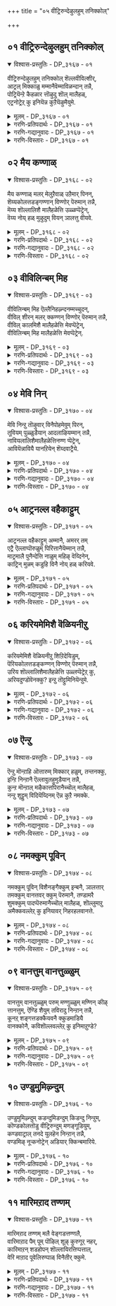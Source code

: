 +++
title = "०५ वीट्रिरुन्देऴुलहुम् तनिक्कोल्"

+++


## ०१ वीट्रिरुन्देऴुलहुम् तनिक्कोल्

<details open><summary>विश्वास-प्रस्तुतिः - DP_३१६७ - ०१</summary>

वीट्रिरुन्देऴुलहुम् तनिक्कोल् शॆल्लवीविल्शीर्,  
आट्रल् मिक्काळु मम्मानैवॆम्माविळन्दान् तन्नै,  
पोट्रियॆन्ऱे कैहळार त्तॊऴुदु शॊल् मालैहळ्,  
एट्रनोट्रेऱ् कु इनियॆन्न कुऱैयॆऴुमैयुमे.
</details>

<details><summary>मूलम् - DP_३१६७ - ०१</summary>

वीट्रिरुन्देऴुलहुम् तनिक्कोल् शॆल्लवीविल्शीर्,  
आट्रल् मिक्काळु मम्मानैवॆम्माविळन्दान् तन्नै,  
पोट्रियॆन्ऱे कैहळार त्तॊऴुदु शॊल् मालैहळ्,  
एट्रनोट्रेऱ् कु इनियॆन्न कुऱैयॆऴुमैयुमे.
</details>

<details><summary>गरणि-प्रतिपदार्थः - DP_३१६७ - ०१</summary>

वीट्रिरुन्दु = \(परम पददल्लि\) इद्दुकॊण्डु, एऴ् उलहुम् = एळु लोकगळन्नू, तनिक्कोल् शॆल्ल = परिपूर्णवाद साटियिल्लद ऒडॆतन नडॆयुवन्तॆ, वीवु इल् = कॊनॆयिल्लद \(अनन्तवाद\), शीर् = कल्याण गुणगळुळ्ळ, आट्रल् मिक्क = अतिशय सामर्थ्यदिन्द, आळुम् = आळुव \(परिपालिसुव\), अम्मानै = स्वामियन्नु, वॆम् मा = दुष्टकुदुरॆयन्नु, पिळन्दान् तन्नै = सीळिदवनन्नु, पोट्रि ऎन्ऱे = स्तुतिसुत्तेनॆ ऎन्तले, कैहळ् आर = कैगळ आशॆ तीरुवन्तॆ \(तृप्तिकरवागि कैगळन्नु\), तॊऴुदु = मुगिदु, शॊल् मालै हळ् = स्तोत्रगळन्नु, \(मातिन हारगळन्नु\), एट्र = समर्पिसुवन्तॆ, नोट्रेऱ् कु = पुण्यवन्नु माडिरुव ननगॆ, इनि = इन्नु, ऎन् कुऱै = एनु कॊरतॆ, ऎऴुमैयुमे = उज्जीवनक्केये. \(शाश्वत जीवन नडॆसुवुदक्केये\). 
</details>

<details><summary>गरणि-गद्यानुवादः - DP_३१६७ - ०१</summary>

परमपददल्लिद्दुकॊण्डु एळुलोकगळ मेलू साटियिल्लद ऒडॆतन नडॆसुवन्तॆ अनन्तवाद कल्याणगुणगळुळ्ळ, अतिशयवाद सामर्थ्यदिन्द परिपालिसुव स्वामियन्नु, दुष्टकुदुरॆयन्नु सीळिदवनन्नु स्तुतिसुत्तेनॆ ऎन्तले तृप्तिकरवागि कैगळन्नु जोडिसि, मातिन हारगळन्नु समर्पिसुवन्तॆ पुण्यमाडिरुव ननगॆ उज्जीवनक्कॆ इन्नेनु कॊरतॆयिदॆ? 
</details>

<details><summary>गरणि-विस्तारः - DP_३१६७ - ०१</summary>

इल्लि आळ्वाररु भगवन्तनन्नु एतक्कागि पूजिसुत्तारॆ. याव रीतियल्लि पूजिसुत्तारॆ मत्तु अदरिन्द बरुव लाभवेनु? 

“वॆम्मा पिळन्दान् तन्नै” – भगवन्तन परमसामर्थ्यवन्नु सूचिसुव ऒन्दु निदर्शन इदु. सर्वेश्वरनु श्रीकृष्णनागि दुष्टनिग्रह कार्यक्कागि अवतरिसिदनु. अवन सोदरमावने आद कंसनु अवनन्नु कॊल्लिसलु अवनु हुट्टिदागिनिन्दलू नाना प्रयत्नगळन्नु नडॆसिदनष्टॆ. अवुगळल्लि केशि राक्षसनिन्द कॊल्लिसुव यत्नवू ऒन्दु. आ केशि कुदुरॆय रूपवन्नु तळॆदनु. कृष्णन मेलॆ बीळलु कडुकोपदिन्द बायन्नु तॆरॆदुकॊण्डु नुग्गि बन्दनु. बालकृष्णनु आ कुदुरॆय ऎरडु दवडॆगळन्नु तन्नपुट्ट कैगळिन्द हिडिदु, हिग्गिसि, सीळि, अदन्नु कॊन्दु हाकिदनु. 

भगवन्तनु तानु सृष्टिसिद एळु लोकगळिन्द आचॆगॆ, आनन्दमयवाद परमपददल्लि नॆलसिद्दानॆ. अवन गुणगळु अनन्त. अवुगळन्नु बळसिकॊण्डु, स्वामियु एळु लोकगळ संरक्षणॆ माडुत्तानॆ. अवनिगिरुव साटियिल्लद सामर्थ्यवन्नु दुष्टनिग्रहक्कागिये बळसुत्तानॆ. 

आळ्वाररु हेळुत्तारॆ- परमपददल्लिद्दरू सह, अल्लिन्दले तन्न सृष्टियाद एळु लोकगळन्नु परिपालिसुव, अनन्तगुणगळुळ्ळ, परमसमर्थनाद स्वामियन्नु \(सर्वेश्वरनन्नु\) नानु आश्रयिसिद्देनॆ. अवनिगॆ नानु नम्रतॆयिन्द कैमुगियुत्तेनॆ. ननगॆ दयॆनीडिरुव मातिन मूलक अवनन्नु स्तुतिसुत्तेनॆ. हीगॆ ऎडॆबिडदन्तॆ पूजॆ नडॆसुव नन्न उज्जीवनद विषयदल्लि ननगॆ इन्नु याव भयवू इल्ल. 

भगवन्तनन्नु ऒलिसिकॊळ्ळुवुदु ऎष्टु सुलभ कण्डिरा\! अवने नीडिरुव मैयन्नु, मातन्नु बळसिकॊण्डु, अवनिगॆ आ मूलक ऎरगि, स्तुतिसि, पूजिसुव कार्यदल्लि तॊडगिरुवुदे अदु.
</details>

## ०२ मैय कण्णाळ्

<details open><summary>विश्वास-प्रस्तुतिः - DP_३१६८ - ०२</summary>

मैय कण्णाळ् मलर् मेलुऱैवाळ् उऱैमार् पिनन्,  
शॆय्यकोलत्तडङ्गण्णान् विण्णोर् पॆरुमान् तन्नै,  
मॆय्य शॊल्लालिशै मालैहळेत्ति उळ्ळप्पॆट्रेन्,  
वॆय्य नोय् हळ् मुऴुदुम् वियन् ञालत्तु वीयवे.
</details>

<details><summary>मूलम् - DP_३१६८ - ०२</summary>

मैय कण्णाळ् मलर् मेलुऱैवाळ् उऱैमार् पिनन्,  
शॆय्यकोलत्तडङ्गण्णान् विण्णोर् पॆरुमान् तन्नै,  
मॆय्य शॊल्लालिशै मालैहळेत्ति उळ्ळप्पॆट्रेन्,  
वॆय्य नोय् हळ् मुऴुदुम् वियन् ञालत्तु वीयवे.
</details>

<details><summary>गरणि-प्रतिपदार्थः - DP_३१६८ - ०२</summary>

मैय कण्णाळ् = कप्पनॆय कण्णुळ्ळवळू, मलर् मेल् = \(तावरॆ\) हूविन मेलॆ, उऱैवाळ् = निद्रिसुववळू \(वासिसुववळू\), आदवळु उऱै = नित्यवासमाडुव, मार् पिनन्= वक्षवुळ्ळवनू, शॆय्य = कॆम्पुबण्णद, कोलत्तु = सुन्दरवाद, तड कण्णान् = विशालवाद कण्णुळ्ळवनू, विण्णोर् पॆरुमान् तन्नै = परमपदवासिगळ स्वामियन्नु, मॆय्य शॊल्लाल् = सत्यपूर्णवाद मातुगळ, इशै मालैहळ् एत्ति = हाडिन हारगळिन्द स्तुतिसि, उळ्ळ पॆट्रेन् = अन्तरङ्गदल्लि पडॆदुकॊण्डिद्देनॆ, वॆय्य = क्रूरवाद, नोय् हळ् = दुःख सङ्कटगळु, मुऴुदुम् = पूर्तियागि, वियल् = विस्तारवाद, ञालत्तु = भूमियल्लि, वीयवे = नाशवागुवन्तॆये. 
</details>

<details><summary>गरणि-गद्यानुवादः - DP_३१६८ - ०२</summary>

कप्पनॆय कण्णुळ्ळवळू, \(तावरॆ\) हूविन मेलॆ वासिसुववळू आदवळु नित्यवासमाडुव वक्षवुळ्ळवनू, कॆम्बण्णद सुन्दरवाद मत्तु विशालवाद कण्णुळ्ळवनू, परमपदवासिगळ स्वामियू आद सर्वेश्वरनन्नु सत्यपूर्णवाद मातुगळ हाडिन हारगळ मूलक, विस्तारवाद भूमियल्लि क्रूरवाद दुःखसङ्कटगळु नाशवागुवन्तॆ स्तुतिसि, अन्तरङ्गदल्लि पडॆदुकॊण्डिद्देनॆ. 
</details>

<details><summary>गरणि-विस्तारः - DP_३१६८ - ०२</summary>

हिन्दिन पाशुरद विषयवन्नु इल्लि मुन्दुवरिसलागुत्तिदॆ. 

ई पाशुरदल्लि मूरु विषयगळु बरुत्तवॆ- \(१\) सर्वेश्वरन वर्णनॆ \(२\) स्तुतिय रीति \(३\) अदर फल. 

सर्वेश्वरन वर्णनॆ- \(१\) कोमलवाद तावरॆ हूविन मेलॆ वासमादुव परमसुन्दरियाद लक्ष्मीदेवियन्नु तन्न वक्षस्थलदल्लिये इरिसिकॊण्डिरुववनु. \(२\) सौन्दर्यवन्नु हॆच्चिसुवन्थ कॆम्बण्णद विशालवाद कण्णुळ्ळवनु. \(३\) परम पदवासिगळ ऒडॆयनु. 

स्तुतिय धाटि- \(१\) भगवन्तनन्नु कुरितु आळ्वाररु स्तुतिसिरुवुदु सत्यपूर्णवाद मातुगळिन्द \(२\) अन्थ आरिसिद ऒळ्ळॆय मातुगळिन्द रचितवाद हाडुगळु अवु. 

अदर फल- \(१\) विशालवाद ई भूमियल्लिरुवुदु दुःख सङ्कटगळॆ. ई हाडुगळु ई दुःखसङ्कटगळन्नु नाशगॊळिसुत्तवॆ. \(२\) अवु भगवन्तनु ऒलियुवन्तॆयू, अन्तरङ्गदल्लि बन्दु नॆलसुवन्तॆयू माडतक्कवु. 

आळ्वाररु हेळुत्तारॆ- लक्ष्मीदेवियन्नु तन्न वक्षदल्लिरिसिकॊण्डवनू, सुन्दरवाद विशालवाद कण्णुगळुळ्ळवनू, परमपदवासिगळ ऒडॆयनू आद सर्वेश्वरनन्नु कुरितु सत्यपूर्णवाद मातुगळिन्द कूडिद हाडुगळिन्द भूमिय मेलण दुःखसङ्कटगळु तॊलगलॆन्दु स्तुतिसि, स्वामियन्नु नन्न अन्तरङ्गदल्लिये पडॆदुकॊण्डिद्देनॆ.
</details>

## ०३ वीविलिन्बम् मिह

<details open><summary>विश्वास-प्रस्तुतिः - DP_३१६९ - ०३</summary>

वीविलिन्बम् मिह ऎल्लैनिहऴ्न्दनम्मच्चुदन्,  
वीविल् शीरन् मलर् क्कण्णन् विण्णोर् पॆरुमान् तन्नै,  
वीविल् कालमिशै मालैहळेत्ति मेवप्पॆट्रेन्,  
वीविलिन्बम् मिह मालैहळेत्ति मेवप्पॆट्रेन्.
</details>

<details><summary>मूलम् - DP_३१६९ - ०३</summary>

वीविलिन्बम् मिह ऎल्लैनिहऴ्न्दनम्मच्चुदन्,  
वीविल् शीरन् मलर् क्कण्णन् विण्णोर् पॆरुमान् तन्नै,  
वीविल् कालमिशै मालैहळेत्ति मेवप्पॆट्रेन्,  
वीविलिन्बम् मिह मालैहळेत्ति मेवप्पॆट्रेन्.
</details>

<details><summary>गरणि-प्रतिपदार्थः - DP_३१६९ - ०३</summary>

वीवु इल् = नाशविल्लद \(कॊनॆयिल्लद\), इन्बम् = आनन्दवु, मिह = हॆच्चिद, ऎल्लै = ऎल्लॆयल्लि, निहऴ्न्द = नडॆयुत्तिरुव \(इरुव\), वम् अच्चुदन् = नम्म नाशरहितनन्नु \(अच्युत ऎम्ब नामवुळ्ळवनन्नु\), वीवु इल् = नाशविल्लद, शीरन् = कल्याणगुणगळुळ्ळवनन्नु, मलर् कण्णन् = तावरॆयन्तॆ \(विशालवाद आकर्षकवाद\) कण्णुळ्ळवनन्नु, विण्णोर् पॆरुमान् तन्नै = नित्यसूरिगळ ऒडॆयनन्नु, वीवु इल् कालम् = कॊनॆयिल्लद कालवॆल्लवू \(ऎल्ला कालदल्लू ऎडॆबिडदन्तॆ\), इशैमालैहळ् = हाडिन हारगळिन्द, एत्ति = स्तुतिसि, मेवपॆट्रेन् = \(भगवन्तन\) समीपगतनादॆ, \(भगवन्तनन्नु सेरिदॆ\), वीवु इल् = कॊनॆयिल्लद, इन्बम् मिह = अतिशयवाद आनन्दद, ऎल्लैनिह ऴ्न्दनन् = ऎल्लॆयल्लिरुववनिगिन्तलू, मेलिये = हॆच्चागिये. 
</details>

<details><summary>गरणि-गद्यानुवादः - DP_३१६९ - ०३</summary>

कॊनॆयिल्लद अतिशयवाद आनन्दद ऎल्लॆयल्लिरुववनन्नु, नम्म नाशरहितनन्नु \(अच्युतनॆम्ब नामवुळ्ळवनन्नु\), अनन्तवाद कल्याणगुणगळुळ्ळवनन्नु, तावरॆयन्तॆ विशालवू आकर्षकवू आद कण्णुगळुळ्ळवनन्नु, परमपदवासिगळ ऒडॆयनन्नु कॊनॆयिल्लद कालवॆल्लवू हाडिन हारगळिन्द स्तुतिसि, भगवन्तनिगॆ हत्तिरवादॆ, कॊनॆयिल्लद अतिशयवाद आनन्दद ऎल्लॆयल्लिरुववनिगिन्तलू हॆच्चागिये. 
</details>

<details><summary>गरणि-विस्तारः - DP_३१६९ - ०३</summary>

सर्वेश्वरनन्नु ऎडॆबिडदन्तॆ स्तुतिसि हाडुवुदरिन्द बरुव लाभवेनु ऎम्बुदन्नु ई पाशुर हेळुत्तदॆ. 

भगवन्तनु ’आनन्द’द तुत्ततुदियल्लि इरतक्कवनु, ऎन्दरॆ, आनन्दद परमावधियन्नु निलुकबल्लवनु भगवन्तन समीपदल्लिरुत्तानॆ. आ आनन्दद ऎल्लॆये भगवन्तनिरुव स्थळ. आदरॆ, अवनन्नु कुरितु स्तुतिसुववन आनन्दवो? अदु भगवन्तनन्नु कण्डुकॊळ्ळबेकाद आनन्दक्किन्तलू हॆच्चिनदु. आ आनन्दवन्नु अदु मीरिसिद्दु\! 

इल्लिन भगवद्वर्णनॆ हीगिदॆ. \(१\) कॊनॆये इल्लद आनन्दद तुत्ततुदियल्लि भगवन्तनिद्दानॆ. \(२\) अवनू हागॆये नाशरहित \(३\) अवनिगॆ ’अच्युत’ ऎम्ब हॆसरिदॆ. \(४\) अवनु अनन्त कल्याण गुणगळुळ्ळवनु. \(५\) अवन कण्णुगळु विशालवागि, सुन्दरवागि, आकर्षकवागिरुव तावरॆ ऎसळिनन्तिवॆ. ई कारणदिन्द अवनन्नु “पुण्डरीकाक्ष’ ऎन्नुवुदु. \(६\) अवनु परमपदवासिगळिगॆ ऒडॆय. 

आळ्वाररु हेळुत्तारॆ- निरतिशयवाद आनन्दद तुत्ततुदियल्लिरुव, अच्युतनॆनिसिद, अनन्तकल्याणगुणगळुळ्ळ, पुण्डरीकाक्षनाद, परमपदवासिगळ ऒडॆयनाद सर्वेश्वरनन्नु ऎल्ला कालगळल्लियू ऎडॆबिडदन्तॆहाडिन हारगळ मूलक स्तुतिसुवुदरिन्द, नानु भगवन्तनन्नु समीपिसिद्देनॆ. इदरिन्द नन्न आनन्दवु, आनन्दद तुदियल्लिरुववन आनन्दक्किन्तलू मीरिद्दु कण्डिरा\!
</details>

## ०४ मेवि निन्

<details open><summary>विश्वास-प्रस्तुतिः - DP_३१७० - ०४</summary>

मेवि निन्ऱु तॊऴुवार् विनैपोहमेवुम् पिरन्,  
तूवियम् पुळ्ळुडैयान् आदलाऴियम्मान् तन्नै,  
नावियलालिशैमालैहळेत्तिनण्ण प्पॆट्रेन्,  
आवियॆन्नावियै यानऱियेन् शॆय्दवाट्रैये.
</details>

<details><summary>मूलम् - DP_३१७० - ०४</summary>

मेवि निन्ऱु तॊऴुवार् विनैपोहमेवुम् पिरन्,  
तूवियम् पुळ्ळुडैयान् आदलाऴियम्मान् तन्नै,  
नावियलालिशैमालैहळेत्तिनण्ण प्पॆट्रेन्,  
आवियॆन्नावियै यानऱियेन् शॆय्दवाट्रैये.
</details>

<details><summary>गरणि-प्रतिपदार्थः - DP_३१७० - ०४</summary>

मेवि = आशॆयिन्द, निन्ऱु = इरुव \(निन्तु\) तॊऴुवार् = भजिसुववर, विनै पोह = पापगळु नीगिसुवुदक्कॆ, मेवुम् = \(अवर\) कूड इरुव पिरान् = महोपकारियन्नु, तूवि = रॆक्कॆगळु, अम् = सुन्दरवाद, पुळ् उडैयान् = पक्षियन्नु \(वाहनवागि\) उळ्ळवनन्नु, अडल् आऴि = होराडतक्क चक्रायुधवुळ्ळ, अम्मान् तन्नै = सर्वेश्वरनन्नु, ना = नालगॆय, इयलाल् = स्वभावदिन्द, इशैमालैहळ् = हाडिन हारगळिन्द, एत्ति = स्तुतिसि, नण्ण पॆट्रेन् = सेरिसल्पट्टॆनु, आवि = परमात्मनु, ऎन् आवियै = नन्न आत्मनॊन्दिगॆ, यान् अऱियेन् = नानु अरियॆनु, शॆय्द आट्रैये = \(इदन्नु\) आग माडिद रीतियन्नु \(रीतियन्ने\). 
</details>

<details><summary>गरणि-गद्यानुवादः - DP_३१७० - ०४</summary>

आशॆयिन्द निन्तु भजिसुववर पापगळन्नु नीगिसुवुदक्कॆ \(अवर\) कूड इरुव महोपकारियन्नु, सुन्दरवाद रॆक्कॆगळ पक्षियन्नु वाहनवागि उळ्ळवनन्नु, होराडतक्क चक्रायुधवुळ्ळ सर्वेश्वरनन्नु नालगॆ स्वभाववाद हाडिन हारगळिन्द स्तुतिसि, परमात्मनन्नु नन्न आत्मनॊन्दिगॆ सेरिरुवन्तॆ आगिदॆ. \(इदन्नु\) आग माडिद रीतियन्ने नानरियॆ. 
</details>

<details><summary>गरणि-विस्तारः - DP_३१७० - ०४</summary>

भगवन्तनिगॆ भक्तर विषयदल्लि ऎष्टु आदर कनिकरगळिवॆयॆम्बुदन्नु ई पाशुरदल्लि हेळलागुत्तदॆ.

यारु भगवन्तनन्नु बहळ आसक्तियिन्द दृढवागि आश्रयिसि, भजिसुवरो अवर अन्तरङ्गदल्लिये भगवन्तनु बन्दु नॆलसुत्तानॆ. 

आळ्वाररु हेळुत्तारॆ- नन्न नालगॆयु तन्न स्वभावक्कॆ तक्कन्तॆ सर्वेश्वरनन्नु ऎडॆबिडदॆ स्तुतिसुव कॆलसवन्नु माडुत्तदॆ. अवनिगॆ हाडिन हारगळन्नु अर्पिसुत्ता नानु स्वामियन्नु नन्न अन्तरङ्गदल्लि नन्न अन्तरात्मनन्नागि पडॆदुकॊण्डॆ. परमपदवासियू जगत्संसारियू आगिरुव सर्वेश्वरनु नन्न निकटवर्ति आदद्दु हेगो अदे ननगॆ तिळियद विषय.
</details>

## ०५ आट्रनल्ल वहैकाट्टुम्

<details open><summary>विश्वास-प्रस्तुतिः - DP_३१७१ - ०५</summary>

आट्रनल्ल वहैकाट्टुम् अम्मानै, अमरर् तम्  
एट्रै ऎल्लाप्पॊरुळुम् पिरित्तानैयॆम्मान् तन्नै,  
माट्रमालै पुनैन्देत्ति नाळुम् महिऴ् वॆय्दिनेन्,  
काट्रिन् मुन्नम् कडुहि विनै नोय् हळ् करियवे.
</details>

<details><summary>मूलम् - DP_३१७१ - ०५</summary>

आट्रनल्ल वहैकाट्टुम् अम्मानै, अमरर् तम्  
एट्रै ऎल्लाप्पॊरुळुम् पिरित्तानैयॆम्मान् तन्नै,  
माट्रमालै पुनैन्देत्ति नाळुम् महिऴ् वॆय्दिनेन्,  
काट्रिन् मुन्नम् कडुहि विनै नोय् हळ् करियवे.
</details>

<details><summary>गरणि-प्रतिपदार्थः - DP_३१७१ - ०५</summary>

आट्र = \(जीवनवन्नु\) नडॆसुवुदक्कॆ, नल्लवहै = उत्तमवाद रीतियन्नु\(मार्गवन्नु\), काट्टुम् = तोरिसुव, अम्मानै = सर्वेश्वानन्नु, अमरर् तम् = देवतॆगळ, एट्रै = नायकनन्नु, ऎल्ला पॊरुळुम् = ऎल्ला वस्तुगळन्नु \(अर्थगळन्नू\), विरित्तानै = विवरिसिदवनन्नु, ऎम्मान् तन्नै = नम्म स्वामियन्नु, माट्राम् मालै = मातिन हारवन्नु, पुनैन्दु = रचिसि, एत्ति = स्तुतिसि, नाळुम् = यावागलू, महिऴ्न्दु = आनन्दगॊण्डु, ऎऴुन्देन् = उद्धारगॊण्डिद्देनॆ, काट्रिन् मुन्नुम् = गाळिगिन्त वेगवागि, कडुहि = ओडि, विनैनोय् हळ् = पापसङ्कटगळु, करियवे = सीदुहोगुवुदक्कागिये. 
</details>

<details><summary>गरणि-गद्यानुवादः - DP_३१७१ - ०५</summary>

जीवनवन्नु नडॆसुवुदक्कॆ उत्तमवाद मार्गवन्नु तोरिसुव सर्वेश्वरनन्नु, देवतॆगळ नायकनन्नु, ऎल्ला वस्तुगळन्नू विवरिसिदवनन्नु, नम्म स्वामियन्नु, \(कुरितु\) मातिन हारवन्नु रचिसि स्तुतिसि, ऎल्ल कालदल्लू आनन्दिसुत्ता उद्धारगॊण्डिद्देनॆ. पापसङ्कटगळु गाळिगिन्तवेगवागि ओडि सीदुहोगुवुदक्कागिये. 
</details>

<details><summary>गरणि-विस्तारः - DP_३१७१ - ०५</summary>

तानु सृष्टिसिद ऎल्ला चेतनर विषयदल्लि भगवन्तनिगॆ ऎष्टु कनिकरविदॆ अवर उद्धारक्कॆ हेगॆ तवकपडुत्तानॆ ऎम्बुदन्नु इल्लि विवरिसलागिदॆ. 

“आट्रनल्ल वहैकाट्टुम् अम्मानै” – ऎल्ला चेतनरू उज्जीवनगॊळ्ळबेकॆम्बुदे भगवत्सङ्कल्प. अदक्कागि, अवरु नडॆयबेकाद उत्तम मार्गवन्नूभगवन्तनु तोरिसिकॊट्टिद्दानॆ. साङ्ख्यमार्ग, कर्ममार्ग, ज्ञानमार्ग, भक्तिमार्ग मत्तु प्रपत्तिमार्ग ऎम्बिवे भगवन्तनु सूचिसिद उत्तम मार्गगळु. 

“ऎल्ला पॊरुळुम् विरित्तानै” – सृष्टिय यावयाव वस्तु तन्न स्वरूपवॆन्दु भगवन्तनु भगवद्गी मूलक विवरिसि हेळिद्दानॆ. 

आळ्वाररु हेळुत्तारॆ- भगवन्तनु सर्वेश्वरनादरू, देवतॆगळिगू नित्यसूरिगळिगू ऒडॆयनष्टॆ. तानु सृष्टिसिद वस्तुगळल्लि यावयाव वस्तुगळु तन्न स्वरूपवॆन्दु विवरिसि हेळिद्दानॆ. ऎल्ला चेतनरू उज्जीवनगॊळ्ळलॆन्दु ताकपडुत्तानॆ. अदक्कागि अवनु उत्तमवाद मार्गगळन्नु तोरिसिकॊट्टिद्दानॆ. करुणाळुवाद नन्न स्वामियन्नु कुरितु नानु ऎडॆबिडदन्तॆ मातिन हारगळन्नु समर्पिसि, सुत्तिसुत्तेनॆ. इदरिन्द इहलोकद नन्न सङ्कटगळू, पापगळू बलुबेग नाशहॊन्दुत्तवॆ. 

भगवन्तनन्नु ऎडॆबिडदन्तॆ हॊगळि हाडुत्तिरुवुदु उज्जीवनगॊळ्ळूवुदक्कॆ उत्तमवाद मार्गवॆन्दु इल्लि सूचिसलागिदॆ.
</details>

## ०६ करियमेमिशै वॆळियनीऱु

<details open><summary>विश्वास-प्रस्तुतिः - DP_३१७२ - ०६</summary>

करियमेमिशै वॆळियनीऱु शिऱिदेयिडुम्,  
पॆरियकोलत्तडङ्कण्णन् विण्णोर् पॆरुमान् तन्नै,  
उरिय शॊल्लालिशैमालैहळेत्ति उळ्लप्पॆट्रेऱ् कु,  
अरियदुण्डोवॆनक्कु? इन्ऱु तॊट्टुमिनियॆन्ऱुमे.
</details>

<details><summary>मूलम् - DP_३१७२ - ०६</summary>

करियमेमिशै वॆळियनीऱु शिऱिदेयिडुम्,  
पॆरियकोलत्तडङ्कण्णन् विण्णोर् पॆरुमान् तन्नै,  
उरिय शॊल्लालिशैमालैहळेत्ति उळ्लप्पॆट्रेऱ् कु,  
अरियदुण्डोवॆनक्कु? इन्ऱु तॊट्टुमिनियॆन्ऱुमे.
</details>

<details><summary>गरणि-प्रतिपदार्थः - DP_३१७२ - ०६</summary>

करिय मेनि मिशै = कप्पगिरुव देहद नडुवॆ, वॆळिय नीऱु = बिळिय छायॆयु \(धूळु\), शिऱिदे इडुम् = स्वल्पवे \(सण्णदागि\) इट्टिरुव, पॆरिय = दॊड्ड, कोलत्तु = सुन्दरवाद, तड = विशालवाद, कण्णन्= कण्णुळ्ळवनन्नु, विण्णोर् पॆरुमान् तन्नै = नित्यसूरिगळ ऒडॆयनन्नु, उरिय शॊल्लाल् = तक्क मातुगळिन्द, इशै मालै हळ् = हाडिनहारगळिन्द, एत्ति = स्तुतिसि, उळ्ळप्पॆट्रेऱ् कु = अन्तरङ्गदल्लि पडॆदुकॊण्डवनाद, अरियदु उण्डो = असाध्यवादद्दु इदॆये, ऎनक्क = ननगॆ, इन्ऱु तॊट्टुम् = इन्दिनिन्द, इनि ऎन्ऱुमे = इन्नु ऎन्दिगादरू. 
</details>

<details><summary>गरणि-गद्यानुवादः - DP_३१७२ - ०६</summary>

कप्पनॆय देहद मेलॆ \(नडुवॆ\) बिळिय धूळु \(अवकाश\) स्वल्पवे \(सण्णदागि\) इरुव, सुन्दरवाद दॊड्ड विशालवाद कण्णुगळुळ्ळवनन्नु, नित्यसूरिगळ ऒडॆयनन्नु, तक्क मातुगळिन्द कूडिद हाडिन हारगळिन्द स्तुतिसि, अन्तरङ्गदल्लि पडॆदुकॊण्डवनाद ननगॆ इन्दिनिन्द इन्नु ऎन्दिगादरू असाध्यवादद्दु उण्टे? 
</details>

<details><summary>गरणि-विस्तारः - DP_३१७२ - ०६</summary>

इल्लि भगवन्तन सौलभ्यगुणवन्नु कुरितु हेळलागुत्तदॆ. 

आळ्वाररु हेळुत्तारॆ- सर्वेश्वरन करिय देह ऎष्टु आकर्षकवो अदक्किन्तलू हॆच्चागि अदक्कॆ हॊन्दिकॊण्डिरुव बिळिय विशालवाद हॊळॆयुव कण्णुगळु आकर्षक सुन्दर. अन्थ दिव्यसुन्दरनाद भगवन्तनन्नु, तक्क मातुगळिन्द आद हाडिन हारगळिन्द भजिसिदॆनु. अदर फलवागि, भगवन्तने करुणिसि नन्न अन्तरङ्गवासियागिद्दानॆ. हीगॆ भगवन्तने ऒलिदिरुव ननगॆ इन्दिनिन्द मुन्दॆ ऎन्दॆन्दिगादरू असाध्यवादद्दु यावुदादरू इदॆये? \(एनु बेकादरू ननगॆ ऒदगि बरुवुदु खण्डित\).
</details>

## ०७ ऎन्ऱु

<details open><summary>विश्वास-प्रस्तुतिः - DP_३१७३ - ०७</summary>

ऎन्ऱु मॊन्ऱाहि ऒत्तारुम् मिक्कार् हळुम्, तन्तनक्कु,  
इन्ऱि निन्ऱानै ऎल्लावुलहुमुडैयान् तन्नै,  
कुन्ऱ मॊन्ऱाल् मऴैकात्तपिरानैच्चॊल् मालैहळ्,  
नन्ऱु शूट्टुम् विदियॆय्दिनम् ऎन्न कुऱै नमक्के.
</details>

<details><summary>मूलम् - DP_३१७३ - ०७</summary>

ऎन्ऱु मॊन्ऱाहि ऒत्तारुम् मिक्कार् हळुम्, तन्तनक्कु,  
इन्ऱि निन्ऱानै ऎल्लावुलहुमुडैयान् तन्नै,  
कुन्ऱ मॊन्ऱाल् मऴैकात्तपिरानैच्चॊल् मालैहळ्,  
नन्ऱु शूट्टुम् विदियॆय्दिनम् ऎन्न कुऱै नमक्के.
</details>

<details><summary>गरणि-प्रतिपदार्थः - DP_३१७३ - ०७</summary>

ऎन्ऱुम् = ऎल्ला कालदल्लू, ऒन्ऱु आहि = ऒब्बने आगिद्दु, ऒत्तारुम् = समरू, मिक्कार् हळुम् = हॆच्चादवरू, तन्तनक्कु = तनगॆ, इन्ऱि = इल्लदन्तॆ, निन्ऱानै= इरुववनन्नु, ऎल्ला उलहुम् = ऎल्ला लोकगळन्नू, उडैयान् तन्नै = उळ्ळवनन्नु, कुन्ऱम् = बॆट्ट, ऒन्ऱाल् = ऒन्दरिन्द, मऴै कात्त = मळॆयन्नु त्डॆद, प्रिआनै = महोपकारियन्नु, शॊल् मालैहळ् = मातिन हारगळिन्द, नन्ऱु= चॆन्नागि, शूट्टुम् = अलङ्करिसुव \(मुडिसुव\) विदि = भाग्यवन्नु, ऎय्दिनम् = \(नावु\) पडॆदुकॊण्डिद्देवॆ, ऎन्न कुऱै = एनु कडमॆ, नमक्के = नमगेये? 
</details>

<details><summary>गरणि-गद्यानुवादः - DP_३१७३ - ०७</summary>

ऎल्ला कालदल्लू ऒब्बने आगिद्दु, तनगॆ समरू हॆच्चादवरू इल्लदन्तॆ इरुववनन्नु, ऎल्ला लोकगळन्नू उळ्ळवनन्नु, बॆट्टवॊन्दरिन्द मळॆयन्नु तडॆद महोपकारियन्नु मातिन हारगळिन्द चॆन्नागि \(मुडिसि\) अलङ्करिसुव भाग्यवन्नुनावु पडॆदुकॊण्डिद्देवॆ. नमगेनु कडमॆ? 
</details>

<details><summary>गरणि-विस्तारः - DP_३१७३ - ०७</summary>

“नमगॆ यावुदु असाध्य?” ऎन्दु आळ्वाररु हिन्दिन पाशुरदल्लि हेळिदरष्टॆ. अदक्कॆ ऒन्दु निदर्शनवो ऎम्बन्तॆ ई पाशुरद विषय निरूपणॆ इदॆ. 

भगवन्तनु पर, विभव, व्यूह, लीला मत्तु अर्चावतार ऎम्ब नानारूपगळल्लि, तन्न कर्तव्यक्कॆ तक्कन्तॆ, तोरिबरुत्तानष्टॆ. अवनु याव रीतियल्लिद्दरू, अवुगळल्लॆल्ला अद्वितीयनागिये इरुत्तानॆ. अवनिगॆ समनादरू, हॆच्चादवरू बेरॆ यारू इल्ल. अवनु ऎल्ला लोकगळन्नू रक्षिसुव भारवन्नु ताने वहिसिकॊण्डिद्दानॆ. प्रळयकालबन्दाग, अवुगळन्नु कबळिसि, तन्न हॊट्टॆयल्लिट्टुकॊण्डु रक्षिसुत्तानॆ. इन्थ महामहिमनन्नु मातिन हारगळिन्द अलङ्करिसुव भाग्यक्किन्तलू हॆच्चिनदु यावुदिदॆ? 

’कुन्ऱमॊन्ऱाल् कात्त पिरानै” – इदु भगवन्तन श्रीकृष्णावतारद ऒन्दु अद्भुताश्चर्य प्रसङ्ग. नन्दगोकुलद गोवळरॆल्लरू सेरि इन्द्रपूजॆ माडुत्तिद्दद्दु पद्धति. इदु प्रतिवर्षवू नडॆयुत्तित्तु. ऊर हॊरगण मैदानदल्लि राशिराशियागि ऎडॆयन्नु कूडिसि, इन्द्रपूजॆ नडॆसुत्तिद्दरु. बालकृष्णनुई पद्धतियन्नु आक्षेपिसिदनु. इदक्कॆ बदलागि गोवर्धनगिरियन्ने पूजिसबेकॆन्दु गोवळवृद्धरन्नु ऒप्पिसिदनु. अदरन्तॆये अवरु बॆट्टद बुडदल्लि ऎडॆयन्नु सल्लिसि, बॆट्टक्कॆ पूजॆयन्नु नडॆसिदरु. इन्द्रनन्नु मरॆतरु. इदरिन्द इन्द्रनिगॆ कोप बन्तु. कूडले, आनन्दगोकुलवन्नु हाळुमाडुवॆनॆन्दु, अवनु एळु दिनगळ काल, बिडद बिरुसु मळॆयन्नु सुरिसिदनु. आग बालकृष्णनु आ गोवर्धन गिरियन्ने ऎत्ति, कॊडॆयन्तॆ हिडिदु, अदरडियल्लि गोवुगळन्नू गोवळरन्नू आ बिरुसुमळॆयिन्द रक्षिसिदनु. अपमानगॊण्ड इन्द्रनु, स्वतः अल्लिगॆ बन्दु बालकृष्णनन्नु पूजिसिदनु. 

आळ्वाररु हेळुत्तारॆ- ऎल्ला कालदल्लू तनगॆ समनागलि, हॆच्चागलि इल्लद स्वामियन्नु, ऎल्ला लोकगळन्नू तन्नल्लिट्टुकॊण्डु रक्षिसुववनन्नु, बॆट्टवन्नॆत्ति देवेन्द्रन बिरुसुमळॆयिन्द गोवळरन्नू गोवुगळन्नू रक्षिसिदवनन्नु, मातिन हारगळिन्द स्तुतिसुव भाग्यवन्नु नावु पडॆदुकॊण्डिद्देवॆ. नमगॆ इदक्किन्तलू हॆच्चिनदु एनिदॆ? 

सर्वेश्वरनू, सर्वरक्षकनू, सर्वशक्तनू, सर्वङ्गनू आगिरुव भगवन्तनन्नु ऎडॆबिडदन्तॆ स्तुतिसुव भाग्यवे, ऎल्ल विधवाद भाग्यगळिगिन्तलू मिगिलु. अदु दॊरॆत बळिक, बेराव भाग्यान्नू आशॆपडुव गोजिगॆ होगुवुदिल्ल –ऎन्दु हेळिदन्तॆयॆ.
</details>

## ०८ नमक्कुम् पूविन्

<details open><summary>विश्वास-प्रस्तुतिः - DP_३१७४ - ०८</summary>

नमक्कुम् पूविन् विशैनङ्गैक्कुम् इन्बनै, ञालत्तार्  
तमक्कुम् वानत्तवर् क्कुम् पॆरुमानै, तण्डामरै  
शुमक्कुम् पादप्पॆरुमानैच्चॊल् मालैहळ्, शॊल्लुमाऱु  
अमैक्कवल्लेऱ् कु इनियावर् निहरहलवानत्ते.
</details>

<details><summary>मूलम् - DP_३१७४ - ०८</summary>

नमक्कुम् पूविन् विशैनङ्गैक्कुम् इन्बनै, ञालत्तार्  
तमक्कुम् वानत्तवर् क्कुम् पॆरुमानै, तण्डामरै  
शुमक्कुम् पादप्पॆरुमानैच्चॊल् मालैहळ्, शॊल्लुमाऱु  
अमैक्कवल्लेऱ् कु इनियावर् निहरहलवानत्ते.
</details>

<details><summary>गरणि-प्रतिपदार्थः - DP_३१७४ - ०८</summary>

नमक्कुम् = नमगू, पूविन् मिशै = हूविनल्लिरुव, नङ्गैक्कुम् = लक्ष्मीदेविगू, इन्बनै = प्रीतिपात्रनन्नु, ञालत्तार् तमक्कुम् = भूलोकदवरिगू, वानत्तवर्क्कुम् = भूलोकदवरिगू, वानत्तवर् क्कुम् = स्वर्गादि मेलणलोकगळवरिगू \(परमपदवासिगळिगू\), पॆरुमानै = \(सर्वेश्वरनन्नु\) ऒडॆयनन्नु, तण् तामरै = तण्णनॆय तावरॆयु, शुमक्कुम् = भरिसुव, पादम् पॆरुमानै = पादगळुळ्ळ सर्वेश्वरनन्नु कुरितु, शॊल् मालै हळ् = मातिन मालॆगळन्नु, शॊल्लुम् आऱु = हेळुवन्तॆ, अमैक्कवल्लेऱ् कु = जोडिसतक्कवरिगॆ, इनि = इन्नु, यावर् = यारु, निहर् = साटि, अहलवानत्ते = विस्तारवादपरमपददल्लिये. 
</details>

<details><summary>गरणि-गद्यानुवादः - DP_३१७४ - ०८</summary>

नमगू, हूविनल्लिरुव लक्ष्मीदेविगू प्रीतिपात्रनन्नु, भूलोकदवरिगू स्वर्गादि मेलणलोकगळवरिगू \(परमपदवासिगळिगू\) ऒडॆयनु, तण्णनॆय तावरॆयु भरिसुव पादगळुळ्ळ सर्वेश्वरनन्नु कुरितु मातिन हारगळन्नु हेळुवन्तॆ जोडिसतक्कवरिगॆ इन्नु विस्तारवाद परमपददल्लिये यारु साटि? 
</details>

<details><summary>गरणि-विस्तारः - DP_३१७४ - ०८</summary>

भगवन्तनन्नु ऎडॆबिडदन्तॆ स्तुतिसुव भक्तनिगॆ लभिसुव विशेषसौलभ्यवन्नु कुरितु हेळलागुत्तदॆ. 

आळ्वाररु हेळुत्तारॆ- क्षीरसागरदल्लि कमलदल्लि जनिसिद परमसुन्दरियाद लक्ष्मीदेवियु भगवन्तनन्ने एरिसि अवनिगॆ अत्यन्त प्रीतिपात्रळाद हागॆये नावू आ स्वामियन्ने वरिसिद्देवॆ. नमगू अवनु प्रीतिपात्रवे. एळु लोकगळ वासिगळिगू, नमगू, अवने ऒडॆयनु, रक्षकनु. अवन कोमलवाद तिरुवडिगळन्नु कुरितु मातिन हारगळन्नु हॆणॆदु, स्वामिगॆ समर्पिसुत्तेनॆ. ई बगॆय सामर्थ्यदल्लि ननगॆ पामपदवासिगळू साटियिल्ल. इदरिन्द ननगॆ लभिसुव आनन्द आ परमपदवासिगळ आनन्दक्किन्तलू मिगिलागिदॆ कण्डिरा.
</details>

## ०९ वानत्तुम् वानत्तुळ्ळुम्

<details open><summary>विश्वास-प्रस्तुतिः - DP_३१७५ - ०९</summary>

वानत्तुम् वानत्तुळ्ळुम् परुम् मण्णुळ्ळुम् मण्णिन् कीऴ्   
त्तानत्तुम्, ऎण्डि शैयुम् तविरादु निन्ऱान् तन्नै,   
कूनऱ् शङ्गत्तडक्कैयवनै क्कुडमाडियै  
वानक्कोनै, कविशॊल्लवल्लेऱ् कु इनिमाऱुण्डे?
</details>

<details><summary>मूलम् - DP_३१७५ - ०९</summary>

वानत्तुम् वानत्तुळ्ळुम् परुम् मण्णुळ्ळुम् मण्णिन् कीऴ्   
त्तानत्तुम्, ऎण्डि शैयुम् तविरादु निन्ऱान् तन्नै,   
कूनऱ् शङ्गत्तडक्कैयवनै क्कुडमाडियै  
वानक्कोनै, कविशॊल्लवल्लेऱ् कु इनिमाऱुण्डे?
</details>

<details><summary>गरणि-प्रतिपदार्थः - DP_३१७५ - ०९</summary>

वानत्तुम् = स्वर्गादि मेलणलोकगळल्लियू, वानत्तुळ् =आ लोकगळल्लि वासिसुव, उम्बरुम् = देवतॆगळल्लियू, मण्णुळ्ळुम् = भूलोकदल्लियू, अदरल्लिरुववरल्लियू, मण्णिन् कीऴ् = भूलोकद कॆळगडॆ इरुव, तानत्तुम् = पाताळलोकगळल्लियू, अवुगळल्लि वासिसुवरल्लियू, ऎण्डिशैयुम् = ऎण्टु दिक्कुगळल्लियू, तविरादु = तप्पदन्तॆ, निन्ऱान् तन्नै = व्यापिसि इरुववनन्नु, कून् = बग्गिरुव, नल् = श्रेष्ठवाद, शङ्गम् = शङ्खद, तदकैयवनै = विस्तारवाद \(दॊड्ड, दीर्घवाद\) कैयुळ्ळवनन्नु, कुडम् आडियै = कॊडद कुणितवाडुवनन्नु, वानम् कोनै = परमपदद ऒडॆयनन्नु, कुरितु, कविशॊल्लवल्लेऱ् कु = कवितॆयन्नु रचिसबल्ल ननगॆ, इनि = इन्नु, माऱु उण्डे = साटियिद्दारॆये? 
</details>

<details><summary>गरणि-गद्यानुवादः - DP_३१७५ - ०९</summary>

स्वर्गादि मेलणलोकगळल्लियू, आ लोकगळल्लि वासिसुव देवतॆगळल्लियू, भूलोकदल्लियू आ लोकदल्लि वासिसुववरल्लियू, भूलोकद कॆळगॆ इरुव पाताळादि लोकगळल्लियू आ लोकगळल्लि वासिसुववरल्लियू, ऎण्टुदिक्कुगळल्लियू तप्पदन्तॆ व्यापिसिरुववनन्नु, बग्गिरुव श्रेष्ठवाद शङ्खवन्नु कैयल्लि धरिसिरुववनन्नु, कॊडद कुणितवाडुववनन्नु, परमपदद ऒडॆयनन्नु कुरितु कवितॆयन्नु रचिसबल्ल ननगॆ इन्नुसाटियारिद्दारॆ? 
</details>

<details><summary>गरणि-विस्तारः - DP_३१७५ - ०९</summary>

ई पाशुरदल्लि भगवन्तन सर्वव्यापकत्ववन्नु, सर्वेश्वरत्ववन्नु कुरितु हेळुत्तदॆ. 

परमपदवासिगळिगॆ भगवन्तन ’पर’ स्वरूपवॊन्दे तिळिदिरुवुवु. देवतॆगळिगॆ अवन व्यूह, विभवावतारगळु तिळिदिरुवुदू भोलोकवासिगळिगॆ अवन लीलावतारगळु ऎन्दरॆ राम, कृष्ण, नरसिंह, मुन्ताद रूपगळू, अर्चास्वरूपदल्लि परिचितवागिवॆ. पाताळादिलोकगळल्लि भगवन्तन अन्तर्यामित्व कण्डुबरुत्तदॆ. ई अन्तर्यामित्ववु ऎल्लॆल्लू व्यक्तवागुत्तदॆ. आळ्वाररिगादरो, भगवन्तन ऎल्ला स्वरूपगळू तोरि बरुवुदरिन्दलू, अवुगळन्नु कुरितु अवरु बरॆयबल्लवराद्दरिन्दलू अवरिगॆ सरिसाटि बेरिल्लवॆन्नुवुदु ऒन्दु रीतियल्लि वास्तववे.

“कुड माडियै” – भगवन्तनु श्रीकृष्णनागि अवतरिसि, नन्दगोकुलदल्लि बॆळॆयुत्तिद्दागले, कॊडद कुणितदल्लि अत्यन्त निपुणनॆन्दु प्रसिद्धिगॊण्डिद्दनु. ऎल्लरिगू प्रियनागि आकर्षकनागिद्दनु. 

आळ्वाररु हेळुत्तारॆ- भगवन्तनु ताने सृष्टिसिद ऎल्ला लोकदवरिगॆ ऒन्दे रूपदिन्द काणिसिकॊळ्ळुवुदिल्ल. परमपददल्लि ’पर’ स्वरूपनागियू, स्वर्गादिलोकगळल्लि व्यूह, विभवावतारगळल्लि तोरिबरुत्तानॆ. भूलोकदल्लि लीलावतारियागियू, अर्चावतार रूपियागियू, अन्तर्यामियागियू शोभिसुत्तानॆ. पाताळादि लोकगळल्लि शेषिस्वरूपियागि अन्तर्यामियागि तोरुत्तानॆ. इन्थ सर्वेश्वरनन्नु, अवन ऎल्ला स्वरूपगळन्नू, हॊगळि हाडुव सामर्थ्यवन्नु पडॆदुकॊण्डिरुव ननगॆ यारू सरि साटिये इल्ल.
</details>

## १० उण्डुमुमिऴ्न्दुम्

<details open><summary>विश्वास-प्रस्तुतिः - DP_३१७६ - १०</summary>

उण्डुमुमिऴ्न्दुम् कडन्दुमिडन्दुम् किडन्दु निन्ऱुम्,  
कॊण्डकोलत्तॊडु वीट्रिरुन्दुम् मणङ्गूडियुम्,  
कण्डवाट्राल् तनदे युलहॆन निन्ऱान् तन्नै,   
वण्डमिऴ् नूऱ्कनोट्रेन् अडियार् क्किन्बमारिये.
</details>

<details><summary>मूलम् - DP_३१७६ - १०</summary>

उण्डुमुमिऴ्न्दुम् कडन्दुमिडन्दुम् किडन्दु निन्ऱुम्,  
कॊण्डकोलत्तॊडु वीट्रिरुन्दुम् मणङ्गूडियुम्,  
कण्डवाट्राल् तनदे युलहॆन निन्ऱान् तन्नै,   
वण्डमिऴ् नूऱ्कनोट्रेन् अडियार् क्किन्बमारिये.
</details>

<details><summary>गरणि-प्रतिपदार्थः - DP_३१७६ - १०</summary>

उण्डुम् = \(प्रळयदलि\) ऎल्ला लोकगळन्नू कबळिसियू, उमिऴ्न्दुम् = अदन्नु मत्तॆ \(सृष्टिकालदल्लि\) हॊरहाकियू, कडन्दुम् = नडॆदू, इडन्दुम् = हिडिदॆत्तियू, किडन्दुम् = पवडिसि, निन्ऱुम् = निन्तू, कॊण्ड कोलत्तॊडु = पडॆदुकॊण्ड सौन्दर्यदिन्द, वीट्रिरुन्दुम् = इरुत्ता, मणम् कूडियुम् = घनतॆयिन्द कूडियू, कण्ड आट्राल् = तोरिसिकॊण्ड सामर्थ्यदिन्द, तनदे उलहु ऎन = लोकगळॆल्ला तन्नदे ऎन्नुवन्तॆ, निन्ऱान् = इरुववनन्नु, वण् तमिऴ् = सुन्दरवाद तमिळिनल्लि, नूऱ् क = हॆणॆयलु, नोट्रेन् = पुण्यमाडिद्देनॆ, अडियार् कु = भक्तरिगॆ \(पादसेवकरिगॆ\), इन्बम् मारिये = आनन्दद मळॆये. 
</details>

<details><summary>गरणि-गद्यानुवादः - DP_३१७६ - १०</summary>

कबळिसियू, उगुळियू, नडॆदू, हिडिदॆत्तियू, मलगियू, निन्तू, पडॆदुकॊण्ड सौन्दर्यदिन्द इरुत्ता, घनतॆयिन्द कूडियू, तोरिकॊण्ड सामर्थ्यदिन्द लोकगळॆल्लवू तन्नदे ऎन्नुवन्तॆ, इरुववनन्नु \(निन्तिरुववनन्नु\), सुन्दरवाद तमिळिनल्लि हॆणॆयलु पुण्यमाडिद्देनॆ. पादसेवकरिगॆ आनन्दद मळॆये. 
</details>

<details><summary>गरणि-विस्तारः - DP_३१७६ - १०</summary>

इदॊन्दु बलु विलक्षणवाद पाशुर. इदर ऒन्दॊन्दु पदवन्नू ऎरडु मूरु बगॆयल्लि विवरिसबहुदॆनिसुत्तदॆ. अवुगळ बगॆगॆ चिन्तिसुत्ता, अवुगळन्नु कण्डुकॊण्डु, आनन्दिसुववरु निजवागियू पुण्यवन्तरे. ऒन्दु बगॆय विवरणॆयन्नु कॆळगॆ कॊडलागिदॆ. ओदुगरु भगवदिषयवन्नु योचिसुत्ता, बेरॆबेरॆ आर्थगळन्नु गमनिसुत्ता आनन्दिसलु साध्यवागुत्तदॆ. उदाहरणॆगॆ- मॊदलिनिन्द कडॆयवरॆगॆ रामावतारद विवरणॆयन्नु इदक्कॆनीडबहुदागिदॆ. हीगॆये 

’उण्डुम्’ – ’उमिऴ्न्दुम्’ – भगवन्तन परत्ववन्नू, रक्षकत्ववन्नू सूचिसुत्तवॆ. लयकालदल्लि भगवन्तनु इडिय ब्रह्माण्डवन्नु ऒट्टिगॆ, ऒन्दे गुक्किगॆ कबळिसुत्तानॆ. अदन्नु तन्न हॊट्टॆयल्लि अडगिसि इट्टुकॊळ्ळुत्तानॆ. मरुसृष्टि बन्दाग, अदन्नु मत्तॆ हॊरहाकुत्तानॆ. 

“कडन्दु” – भगवन्तनुपरशुरामनागि, श्रीरामनागि, बलरामनागि भूमिय मेलॆ अवतरिसि, देशसञ्चार नडॆसि माडिद अद्वितीयवाद कार्यगळन्नु सूचिसुत्तदॆ. 

“इडन्दु” – भगवन्तन महावराहावतारवन्नु इदु सूचिसुत्तदॆ. हिरण्याक्षनु भूमियन्नु कद्दु कडलल्लि ऎल्लिये अडगिकॊण्डग, भगवन्तनु महावराहनागि अवतरिसि, कडलल्लि मुळुगि, घुडुघुडिसि, अडगिकॊण्डिद्द हिरण्याक्षनन्नु कण्डुहिडिदु, अवनन्नु तन्नकोरॆहल्लिनिन्दले सीळिकॊन्दु, भूमियन्नु हिडिदु मेलक्कॆत्तिदनु. मत्तु अदर स्थळदल्लि निल्लिसिदनु.

“किडन्दु” – समुद्रमथनद कालदल्लि, मन्दरपर्वतवन्नु दृढवागि निन्तिरुवन्तॆ माडुवुदक्कागि भगवन्तनु महाकूर्मनागि अवतरिसि, आ मम्दरपर्वतद अडियल्लिये, अदक्कॆ आसरॆयागि निन्तिद्दनु. महाप्रळयद बळिक, मरुसृष्टियवरॆगॆ भगवन्तनु ऎल्लॆ काणद कडलल्लि आलदॆलॆय मेलॆ ऎळॆय मगुविनन्तॆ पवडिसिरुत्तानॆ. पाल्गडलल्लि भगवन्तनु शेषनन्नु हासुगॆयागि माडिकॊण्डु मलगिरुत्तानॆ. देवादि देवतॆगळु बन्दु अवनन्नु स्तुतिसि होगुत्तारॆ. 

“निन्ऱुम्” – भगवन्तनु अर्चावतारियागि, लोकद नानाकडॆगळल्लि नॆलसिरुत्तानॆ \(निन्तिरुत्तानॆ\). भूलोकवासिगळु स्वामियन्नु कण्डु भक्तियिन्द भजिसबहुदागिदॆ. 

“कॊण्डकोलत्तॊडु वीट्रिरुन्दु, मणङ्गूडियुम्” – भगवन्तन दिव्यसुन्दर वामनवटुविन अवतारवन्नू, श्रीकृष्णावतारवन्नू सूचिसुत्तदॆ. 

“कण्डवाट्राल् तनदे युलहॆन निन्ऱान्” – भगवन्तन त्रिविक्रमावतार, श्रीकृष्णावतारगळन्नु सूचिसुत्तदॆ. 

आळ्वाररु हेळुत्तारॆ- भगवन्तन नानालीलॆगळन्नु कुरितु सुन्दरवाद तमिळिनल्लि विवरिसि हाडुव पुण्यवन्नु नानु माडिद्देनॆ. इदन्नु ओदि अरियुव भक्तरिगॆ इदॊन्दु आनन्दद सुरिमळॆये आगिरुत्तदॆ.
</details>

## ११ मारिमऱाद तण्णम्

<details open><summary>विश्वास-प्रस्तुतिः - DP_३१७७ - ११</summary>

मारिमऱाद तण्णम् मलै वेङ्गडत्तण्णलै,  
वारिमाऱाद पैम् पूम् पॊऴिल् शूऴ् कुरुगूर् नहर्,  
कारिमाऱन् शडहोपन् शॊल्लायिरत्तिप्पत्ताल्,  
वेरि माऱाद पूवेलिरुप्पाळ् विनैतीर् क्कुमे.
</details>

<details><summary>मूलम् - DP_३१७७ - ११</summary>

मारिमऱाद तण्णम् मलै वेङ्गडत्तण्णलै,  
वारिमाऱाद पैम् पूम् पॊऴिल् शूऴ् कुरुगूर् नहर्,  
कारिमाऱन् शडहोपन् शॊल्लायिरत्तिप्पत्ताल्,  
वेरि माऱाद पूवेलिरुप्पाळ् विनैतीर् क्कुमे.
</details>

<details><summary>गरणि-प्रतिपदार्थः - DP_३१७७ - ११</summary>

मारि माऱाद = मळॆ तप्पदिरुव, तण् = तम्पाद, अम् = सुन्दरवाद, मलै = पर्वतवाद, वेङ्गडत्तु = तिरुवॆङ्कटगिरिय, अण्णलै = स्वामियन्नु, कुरितु, वारि माऱाद= नीरु तप्पदिरुव, \(जलसमृद्धवाद\), पै = सुन्दरवाद, पू = हूगळ, पॊऴिल् शूऴ् = उपवनगळिन्द सुत्तुवरिद, कुरुगूर् नहर् = तिरुक्कूरुहूरु पट्टणद \(आळ्वार् तिरुनगरिय\), कारि माऱन् = कारि –मारदम्पतिगळ मगनाद, शडहोपन् = शठगोपनु, शॊल् = मातुगळाद, आयिरत्तु = ऒन्दु साविरदल्लि, इप्पत्ताल् = ई हत्तरिन्द, वेरि माऱाद = परिमळ \(तुम्बिरुव\), पू मेलिरुप्पाळ् = हूविनल्लि वासिसुववळु \(श्रीलक्ष्मीदेवियु\), विनै = पापगळन्नु, तीर् क्कुमे = तीरिसुत्ताळॆ. 
</details>

<details><summary>गरणि-गद्यानुवादः - DP_३१७७ - ११</summary>

मळॆ तप्पदिरुव तम्पाद मत्तु सुन्दरवाद पर्वतवाद तिरुवॆङ्कटगिरिय स्वामियन्नु कुरितु नीरु तप्पदिरुव \(जलसमृद्धवाद\) सुन्दरवाद हूगळ उपवनगळिन्द सुत्तुवरिदिरुव तिरुक्कूरु हूर् नगरिय कारिमार दम्पतिगळ मगनाद शठगोपनु \(नम्माळ्वाररु\) हेळिद ऒन्दु साविरदल्लि ई हत्तरिन्द परिमळ तप्पदिरुव हूविनल्लि वासिसुववळु पापगळन्नु तीरिसुत्ताळॆ. 
</details>

<details><summary>गरणि-विस्तारः - DP_३१७७ - ११</summary>

इदु ई तिरुवाय् मॊऴिय कडॆय पाशुर. तिरुवाय् मॊऴिय उद्दक्कु सर्वेश्वरनाद भगवन्तन नानागुणगळन्नु कुरितु हेळलागुत्तदॆ. भगवन्तन गुणगान माडुव हव्यासवन्नु नम्म नालगॆगॆ उण्टुमाडबेकॆन्दू, अदरिन्द नमगॆ उण्टागुव आनन्द अपरिमितवॆन्दू हेळलागुत्तदॆ. सर्वव्यापियू, सर्वशक्तनू, सर्वज्ञनू आगिरुव सर्वेश्वरनन्नु स्तुतिसुवुदन्नु कलित बळिक, अवन गुण सङ्कीर्तनॆयन्नु माडुव सामर्थ्यवन्नु पडॆदुकॊण्ड बळिक, नावु बेरॆ एनन्नादरू माडबल्लनॆम्ब दृढविश्वास मूडि बरुत्तदॆ. आळ्वाररु हीगॆ सम्पादिसिकॊण्ड सामर्थ्यदिन्द, अवरिगॆ ऒदगि बन्द आनन्ददिन्द, अवरु ’ननगॆ सरिसाटि यारु? ऎन्दु हॆम्मॆयिन्द हेळिकॊळ्ळुत्तारॆ. 

भगवन्तन बेरॆबेरॆ रूप विशेषगळु अवन सृष्टिय बेरॆबेरॆ प्रदेशवासिगळिगॆ लभिसुत्तवॆ. भूलोकवासिगळिगादरॆ, भगवन्तन अर्चावतार रूपवॊन्दे बहळ सुलभवागि लभिसुवन्थाद्दु. आद्दरिन्द आळ्वाररु कडॆयल्लि तिरुवॆङ्कटगिरिय स्वामियन्नु कुरितु हेळुवुदु. 

प्रकृतिसुन्दरवाद तिरुवॆङ्कटगिरिय शिखरदल्लि नॆलसिरुव तिरुवॆङ्कटाचलपतियन्नु मुन्दिट्टु आळ्वाररु हाडिरुव ई हत्तु पाशुरगळन्नु चॆन्नागि अरियुववरिगॆ भगवन्तन वक्षस्थलवासिनियागिरुव श्रीदेवियु ऒलियुत्ताळॆ. मत्तु अवर ऎल्ला पापगळन्नु नीगिसुत्ताळॆ. हीगिदॆ ई तिरुवाय् मॊऴिय फलश्रुति.
</details>
